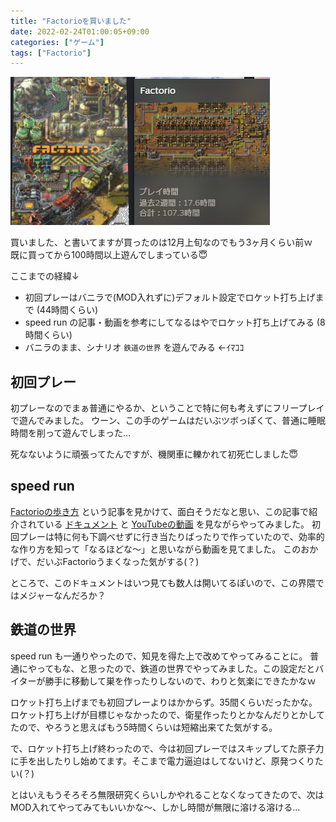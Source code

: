 ```yaml
---
title: "Factorioを買いました"
date: 2022-02-24T01:00:05+09:00
categories: ["ゲーム"]
tags: ["Factorio"]
---
```


![既に100時間以上遊んでしまった図](1.png)

<!--more-->

買いました、と書いてますが買ったのは12月上旬なのでもう3ヶ月くらい前ｗ  
既に買ってから100時間以上遊んでしまっている😇

ここまでの経緯↓

- 初回プレーはバニラで(MOD入れずに)デフォルト設定でロケット打ち上げまで (44時間くらい)
- speed run の記事・動画を参考にしてなるはやでロケット打ち上げてみる (8時間くらい)
- バニラのまま、シナリオ `鉄道の世界` を遊んでみる ←ｲﾏｺｺ


## 初回プレー

初プレーなのでまぁ普通にやるか、ということで特に何も考えずにフリープレイで遊んでみました。 ウーン、この手のゲームはだいぶツボっぽくて、普通に睡眠時間を削って遊んでしまった…

死なないように頑張ってたんですが、機関車に轢かれて初死亡しました😇


## speed run

[Factorioの歩き方](https://zenn.dev/thr/articles/674cfb8f4b9370) という記事を見かけて、面白そうだなと思い、この記事で紹介されている [ドキュメント](https://docs.google.com/presentation/d/1XgyTdHzQM1cQrv1YpZJuRGtMv6AE9j4h6Phdn4Fe8-c/edit?usp=sharing) と [YouTubeの動画](https://www.youtube.com/watch?list=TLGGaL4rr9mEPOYyMzAyMjAyMg&v=ExLrmK1c7tA) を見ながらやってみました。  初回プレーは特に何も下調べせずに行き当たりばったりで作っていたので、効率的な作り方を知って「なるほどな～」と思いながら動画を見てました。 このおかげで、だいぶFactorioうまくなった気がする(？)

ところで、このドキュメントはいつ見ても数人は開いてるぽいので、この界隈ではメジャーなんだろか？


## 鉄道の世界

speed run も一通りやったので、知見を得た上で改めてやってみることに。 普通にやってもな、と思ったので、鉄道の世界でやってみました。この設定だとバイターが勝手に移動して巣を作ったりしないので、わりと気楽にできたかなｗ

ロケット打ち上げまでも初回プレーよりはかからず。35間くらいだったかな。ロケット打ち上げが目標じゃなかったので、衛星作ったりとかなんだりとかしてたので、やろうと思えばもう5時間くらいは短縮出来てた気がする。

で、ロケット打ち上げ終わったので、今は初回プレーではスキップしてた原子力に手を出したりし始めてます。そこまで電力逼迫はしてないけど、原発つくりたい(？)

とはいえもうそろそろ無限研究くらいしかやれることなくなってきたので、次はMOD入れてやってみてもいいかな～、しかし時間が無限に溶ける溶ける…